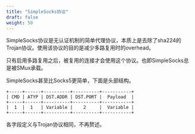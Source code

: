 ```yaml
---
title: "SimpleSocks协议"
draft: false
weight: 50
---
```


SimpleSocks协议是无认证机制的简单代理协议，本质上是去除了sha224的Trojan协议。使用该协议的目的是减少多路复用时的overhead。

只有启用多路复用之后，被复用的连接才会使用这个协议。也即SimpleSocks总是被SMux承载。

SimpleSocks甚至比Socks5更简单，下面是头部结构。

```text
+-----+------+----------+----------+-----------+
| CMD | ATYP | DST.ADDR | DST.PORT |  Payload  |
+-----+------+----------+----------+-----------+
|  1  |  1   | Variable |    2     |  Variable |
+-----+------+----------+----------+-----------+
```

各字段定义与Trojan协议相同，不再赘述。
